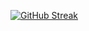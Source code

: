 <a href="https://git.io/streak-stats"><img src="https://streak-stats.demolab.com?user=krisyotam&card_width=1200&card_height=473&type=png" alt="GitHub Streak" /></a>
